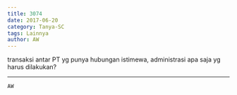```yaml
---
title: 3074
date: 2017-06-20
category: Tanya-SC
tags: Lainnya
author: AW
---
```


transaksi antar PT yg punya hubungan istimewa, administrasi apa saja yg harus dilakukan?

---



`AW`
